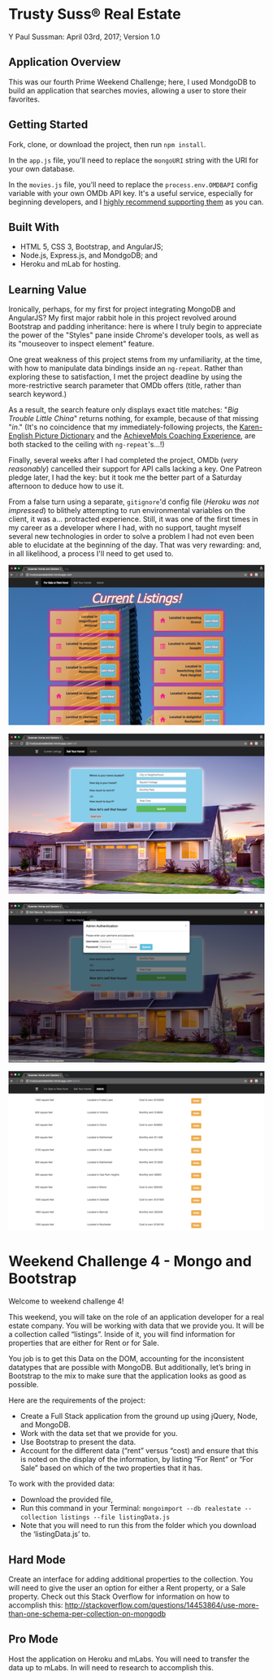 # Trusty Suss® Real Estate

Y Paul Sussman: April 03rd, 2017; Version 1.0

## Application Overview
This was our fourth Prime Weekend Challenge; here, I used MondgoDB to build an application that searches movies, allowing a user to store their favorites.

## Getting Started

Fork, clone, or download the project, then run `npm install`.

In the `app.js` file, you'll need to replace the `mongoURI` string with the URI for your own database.

In the `movies.js` file, you'll need to replace the `process.env.OMDBAPI` config variable with your own OMDb API key. It's a useful service, especially for beginning developers, and I [highly recommend supporting them](https://www.patreon.com/omdb/posts) as you can.

## Built With

* HTML 5, CSS 3, Bootstrap, and AngularJS;
* Node.js, Express.js, and MondgoDB; and
* Heroku and mLab for hosting.

## Learning Value
Ironically, perhaps, for my first for project integrating MongoDB and AngularJS? My first major rabbit hole in this project revolved around Bootstrap and padding inheritance: here is where I truly begin to appreciate the power of the "Styles" pane inside Chrome's developer tools, as well as its "mouseover to inspect element" feature.

One great weakness of this project stems from my unfamiliarity, at the time, with how to manipulate data bindings inside an `ng-repeat`. Rather than exploring these to satisfaction, I met the project deadline by using the more-restrictive search parameter that OMDb offers (title, rather than search keyword.)

As a result, the search feature only displays exact title matches: "_Big Trouble Little China_" returns nothing, for example, because of that missing "_in_." (It's no coincidence that my immediately-following projects, the [Karen-English Picture Dictionary](https://github.com/ypaulsussman/karen_english_picture_dictionary) and the [AchieveMpls Coaching Experience](https://github.com/AchieveMpls/achieve-mpls-app), are both stacked to the ceiling with `ng-repeat`'s...!)

Finally, several weeks after I had completed the project, OMDb (_very reasonably_) cancelled their support for API calls lacking a key. One Patreon pledge later, I had the key: but it took me the better part of a Saturday afternoon to deduce how to use it.

From a false turn using a separate, `gitignore`'d config file (_Heroku was not impressed_) to blithely attempting to run environmental variables on the client, it was a... protracted experience. Still, it was one of the first times in my career as a developer where I had, with no support, taught myself several new technologies in order to solve a problem I had not even been able to elucidate at the beginning of the day. That was very rewarding: and, in all likelihood, a process I'll need to get used to.




![](screenshots/01_buyer_screenshot.png)


![](screenshots/02_seller_screenshot.png)


![](screenshots/03_login_screenshot.png)


![](screenshots/04_admin_screenshot.png)




# Weekend Challenge 4 - Mongo and Bootstrap

Welcome to weekend challenge 4!

This weekend, you will take on the role of an application developer for a real estate company. You will be working with data that we provide you. It will be a collection called “listings”. Inside of it, you will find information for properties that are either for Rent or for Sale.

You job is to get this Data on the DOM, accounting for the inconsistent datatypes that are possible with MongoDB. But additionally, let’s bring in Bootstrap to the mix to make sure that the application looks as good as possible.

Here are the requirements of the project:
* Create a Full Stack application from the ground up using jQuery, Node, and MongoDB.
* Work with the data set that we provide for you.
* Use Bootstrap to present the data.
* Account for the different data (“rent” versus “cost) and ensure that this is noted on the display of the information, by listing “For Rent” or “For Sale” based on which of the two properties that it has.

To work with the provided data:
* Download the provided file,
* Run this command in your Terminal: `mongoimport --db realestate --collection listings --file listingData.js`
* Note that you will need to run this from the folder which you download the ‘listingData.js’ to.

## Hard Mode
Create an interface for adding additional properties to the collection. You will need to give the user an option for either a Rent property, or a Sale property. Check out this Stack Overflow for information on how to accomplish this:
http://stackoverflow.com/questions/14453864/use-more-than-one-schema-per-collection-on-mongodb

## Pro Mode
Host the application on Heroku and mLabs. You will need to transfer the data up to mLabs. In will need to research to accomplish this.
